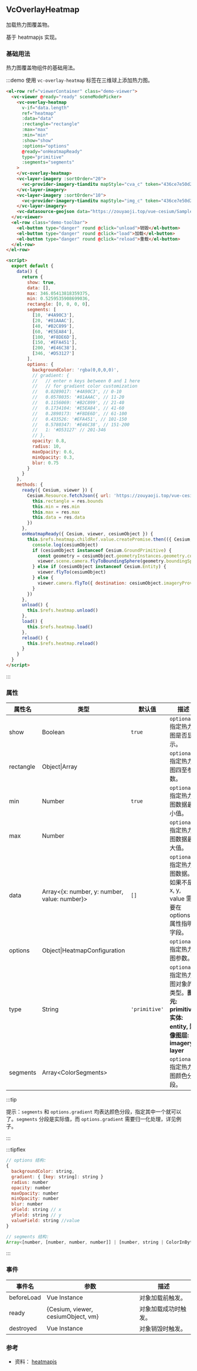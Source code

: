 ## VcOverlayHeatmap

加载热力图覆盖物。

基于 heatmapjs 实现。

### 基础用法

热力图覆盖物组件的基础用法。

:::demo 使用 `vc-overlay-heatmap` 标签在三维球上添加热力图。

```html
<el-row ref="viewerContainer" class="demo-viewer">
  <vc-viewer @ready="ready" sceneModePicker>
    <vc-overlay-heatmap
      v-if="data.length"
      ref="heatmap"
      :data="data"
      :rectangle="rectangle"
      :max="max"
      :min="min"
      :show="show"
      :options="options"
      @ready="onHeatmapReady"
      type="primitive"
      :segments="segments"
    >
    </vc-overlay-heatmap>
    <vc-layer-imagery :sortOrder="20">
      <vc-provider-imagery-tianditu mapStyle="cva_c" token="436ce7e50d27eede2f2929307e6b33c0"></vc-provider-imagery-tianditu>
    </vc-layer-imagery>
    <vc-layer-imagery :sortOrder="10">
      <vc-provider-imagery-tianditu mapStyle="img_c" token="436ce7e50d27eede2f2929307e6b33c0"></vc-provider-imagery-tianditu>
    </vc-layer-imagery>
    <vc-datasource-geojson data="https://zouyaoji.top/vue-cesium/SampleData/geojson/wuhou.json" stroke="red"></vc-datasource-geojson>
  </vc-viewer>
  <el-row class="demo-toolbar">
    <el-button type="danger" round @click="unload">销毁</el-button>
    <el-button type="danger" round @click="load">加载</el-button>
    <el-button type="danger" round @click="reload">重载</el-button>
  </el-row>
</el-row>

<script>
  export default {
    data() {
      return {
        show: true,
        data: [],
        max: 346.05413818359375,
        min: 0.5259535908699036,
        rectangle: [0, 0, 0, 0],
        segments: [
          [10, '#4A90C3'],
          [20, '#81AAAC'],
          [40, '#B2C899'],
          [60, '#E5EA84'],
          [100, '#F8DE6D'],
          [150, '#EFA451'],
          [200, '#E46C38'],
          [346, '#D53127']
        ],
        options: {
          backgroundColor: 'rgba(0,0,0,0)',
          // gradient: {
          //   // enter n keys between 0 and 1 here
          //   // for gradient color customization
          //   0.0289017: '#4A90C3', // 0-10
          //   0.0578035: '#81AAAC', // 11-20
          //   0.1156069: '#B2C899', // 21-40
          //   0.1734104: '#E5EA84', // 41-60
          //   0.2890173: '#F8DE6D', // 61-100
          //   0.433526: '#EFA451', // 101-150
          //   0.5780347: '#E46C38', // 151-200
          //   1: '#D53127' // 201-346
          // },
          opacity: 0.8,
          radius: 10,
          maxOpacity: 0.6,
          minOpacity: 0.3,
          blur: 0.75
        }
      }
    },
    methods: {
      ready({ Cesium, viewer }) {
        Cesium.Resource.fetchJson({ url: 'https://zouyaoji.top/vue-cesium/SampleData/heatmap/pop.json' }).then(res => {
          this.rectangle = res.bounds
          this.min = res.min
          this.max = res.max
          this.data = res.data
        })
      },
      onHeatmapReady({ Cesium, viewer, cesiumObject }) {
        this.$refs.heatmap.childRef.value.createPromise.then(({ Cesium, viewer, cesiumObject }) => {
          console.log(cesiumObject)
          if (cesiumObject instanceof Cesium.GroundPrimitive) {
            const geometry = cesiumObject.geometryInstances.geometry.constructor.createGeometry(cesiumObject.geometryInstances.geometry)
            viewer.scene.camera.flyToBoundingSphere(geometry.boundingSphere)
          } else if (cesiumObject instanceof Cesium.Entity) {
            viewer.flyTo(cesiumObject)
          } else {
            viewer.camera.flyTo({ destination: cesiumObject.imageryProvider.rectangle })
          }
        })
      },
      unload() {
        this.$refs.heatmap.unload()
      },
      load() {
        this.$refs.heatmap.load()
      },
      reload() {
        this.$refs.heatmap.reload()
      }
    }
  }
</script>
```

:::

### 属性

<!-- prettier-ignore -->
| 属性名 | 类型 | 默认值 | 描述 | 可选值 |
| ----- | ---- | ------ | --- | ------ |
| show | Boolean | `true` | `optional` 指定热力图是否显示。 |
| rectangle | Object\|Array | | `optional` 指定热力图四至参数。 |
| min | Number | `true` | `optional` 指定热力图数据最小值。 |
| max | Number | | `optional` 指定热力图数据最大值。 |
| data | Array<{x: number, y: number, value: number}> | `[]` | `optional` 指定热力图数据。如果不是 x, y, value 需要在 options 属性指明字段。|
| options | Object\|HeatmapConfiguration | | `optional` 指定热力图参数。 |
| type | String | `'primitive'` | `optional` 指定热力图对象的类型。**图元: primitive, 实体: entity, 影像图层: imagery-layer** | primitive/entity/imagery-layer |
| segments | Array\<ColorSegments\> | | `optional` 指定热力图颜色分段。 |

:::tip

提示：`segments` 和 `options.gradient` 均表达颜色分段，指定其中一个就可以了。`segments` 分段是实际值，而 `options.gradient` 需要归一化处理，详见例子。

:::

:::tipflex

```js
// options 结构:
{
  backgroundColor: string,
  gradient: { [key: string]: string }
  radius: number
  opacity: number
  maxOpacity: number
  minOpacity: number
  blur: number
  xField: string // x
  yField: string // y
  valueField: string //value
}
```

```js
// segments 结构:
Array<[number, [number, number, number]] | [number, string | ColorInByteOption | Cartesian4Option | Cesium.Color]>
```

:::

### 事件

| 事件名     | 参数                               | 描述                 |
| ---------- | ---------------------------------- | -------------------- |
| beforeLoad | Vue Instance                       | 对象加载前触发。     |
| ready      | {Cesium, viewer, cesiumObject, vm} | 对象加载成功时触发。 |
| destroyed  | Vue Instance                       | 对象销毁时触发。     |

### 参考

- 资料： [heatmapjs](https://www.patrick-wied.at/static/heatmapjs/docs.html)
